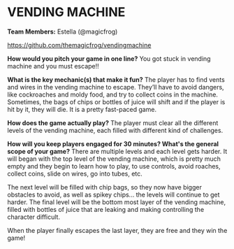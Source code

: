# VENDING MACHINE 

**Team Members:** Estella (@magicfrog)

https://github.com/themagicfrog/vendingmachine

**How would you pitch your game in one line?**
You got stuck in vending machine and you must escape!!

**What is the key mechanic(s) that make it fun?**
The player has to find vents and wires in the vending machine to escape. 
They’ll have to avoid dangers, like cockroaches and moldy food, and try to collect coins in the machine. 
Sometimes, the bags of chips or bottles of juice will shift and if the player is hit by it, they will die. 
It is a pretty fast-paced game.

**How does the game actually play?**
The player must clear all the different levels of the vending machine, each filled with different kind of challenges.

**How will you keep players engaged for 30 minutes? What's the general scope of your game?**
There are multiple levels and each level gets harder. It will began with the top level of the vending machine, which is
pretty much empty and they begin to learn how to play, to use controls, avoid roaches, collect coins, slide on wires,
go into tubes, etc. 

The next level will be filled with chip bags, so they now have bigger obstacles to avoid, as well as 
spikey chips... the levels will continue to get harder. The final level will be the bottom most layer of the vending 
machine, filled with bottles of juice that are leaking and making controlling the character difficult. 

When the player
finally escapes the last layer, they are free and they win the game!
